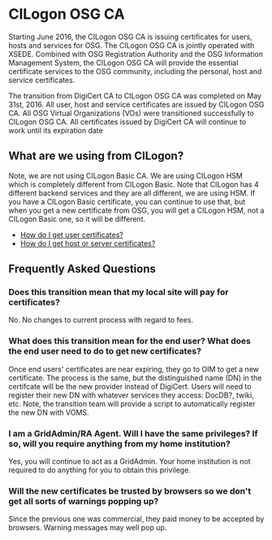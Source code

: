 # CILogon OSG CA
Starting June 2016, the CILogon OSG CA is issuing certificates for users, hosts and services for OSG. The CILogon OSG CA is jointly operated with XSEDE. Combined with OSG Registration Authority and the OSG Information Management System, the CILogon OSG CA will provide the essential certificate services to the OSG community, including the personal, host and service certificates.

The transition from DigiCert CA to CILogon OSG CA was completed on May 31st, 2016. All user, host and service certificates are issued by CILogon OSG CA. All OSG Virtual Organizations (VOs) were transitioned successfully to CILogon OSG CA. All certificates issued by DigiCert CA will continue to work until its expiration date

## What are we using from CILogon?
Note, we are not using CILogon Basic CA. We are using CILogon HSM which is completely different from CILogon Basic. Note that CILogon has 4 different backend services and they are all different, we are using HSM. If you have a CILogon Basic certificate, you can continue to use that, but when you get a new certificate from OSG, you will get a CILogon HSM, not a CILogon Basic one, so it will be different.

- [How do I get user certificates?](https://opensciencegrid.org/docs/security/user-certs/)
- [How do I get host or server certificates?](https://opensciencegrid.org/docs/security/host-certs/)

## Frequently Asked Questions

### Does this transition mean that my local site will pay for certificates?
No. No changes to current process with regard to fees.

### What does this transition mean for the end user? What does the end user need to do to get new certificates?

Once end users' certificates are near expiring, they go to OIM to get a new certificate. The process is the same, but the distinguished name (DN) in the certifcate will be the new provider instead of DigiCert. Users will need to register their new DN with whatever services they access: DocDB?, twiki, etc. Note, the transition team will provide a script to automatically register the new DN with VOMS.

### I am a GridAdmin/RA Agent. Will I have the same privileges? If so, will you require anything from my home institution?
Yes, you will continue to act as a GridAdmin. Your home institution is not required to do anything for you to obtain this privilege.

### Will the new certificates be trusted by browsers so we don't get all sorts of warnings popping up?
Since the previous one was commercial, they paid money to be accepted by browsers. Warning messages may well pop up.
